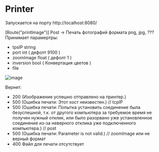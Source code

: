 # Printer

Запускается на порту http://localhost:8080/

[Route("printImage")]
Post -> Печать фотографий формата png, jpg, ??? 
Принимает парамертры:
  - tpsIP       string
  - port        int ( дефолт 9100 )
  - zoomImage   float ( дефолт 1 )
  - inversion   bool ( Конвертация цветов )
  - file

![image](https://github.com/user-attachments/assets/053f32e8-9137-49e0-b756-fc2955d2be68)

Вернет:
  - 200   (Изображение успешно отправлено на принтер.)
  - 500   (Ошибка печати: Этот хост неизвестен.) // tcpIP
  - 500   (Ошибка печати: Попытка установить соединение была безуспешной, т.к. от другого компьютера за требуемое время не получен нужный отклик, или было разорвано уже установленное соединение из-за неверного отклика уже подключенного компьютера.) // post
  - 500   (Ошибка печати: Parameter is not valid.) // zoomImage или не верный формат
  - 400   Файл для печати отсутствует

